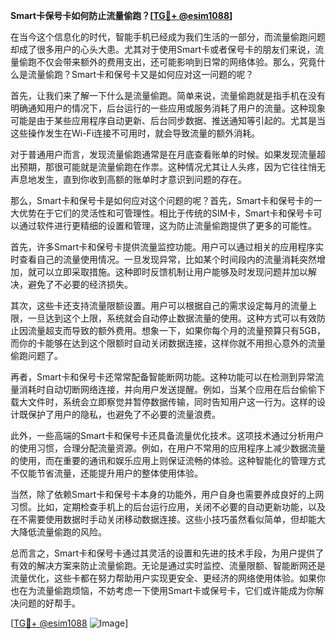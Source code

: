 **Smart卡保号卡如何防止流量偷跑？[[TG💪+ @esim1088](https://t.me/s/esim1088)]**

在当今这个信息化的时代，智能手机已经成为我们生活的一部分，而流量偷跑问题却成了很多用户的心头大患。尤其对于使用Smart卡或者保号卡的朋友们来说，流量偷跑不仅会带来额外的费用支出，还可能影响到日常的网络体验。那么，究竟什么是流量偷跑？Smart卡和保号卡又是如何应对这一问题的呢？

首先，让我们来了解一下什么是流量偷跑。简单来说，流量偷跑就是指手机在没有明确通知用户的情况下，后台运行的一些应用或服务消耗了用户的流量。这种现象可能是由于某些应用程序自动更新、后台同步数据、推送通知等引起的。尤其是当这些操作发生在Wi-Fi连接不可用时，就会导致流量的额外消耗。

对于普通用户而言，发现流量偷跑通常是在月底查看账单的时候。如果发现流量超出预期，那很可能就是流量偷跑在作祟。这种情况尤其让人头疼，因为它往往悄无声息地发生，直到你收到高额的账单时才意识到问题的存在。

那么，Smart卡和保号卡是如何应对这个问题的呢？首先，Smart卡和保号卡的一大优势在于它们的灵活性和可管理性。相比于传统的SIM卡，Smart卡和保号卡可以通过软件进行更精细的设置和管理，这为防止流量偷跑提供了更多的可能性。

首先，许多Smart卡和保号卡提供流量监控功能。用户可以通过相关的应用程序实时查看自己的流量使用情况。一旦发现异常，比如某个时间段内的流量消耗突然增加，就可以立即采取措施。这种即时反馈机制让用户能够及时发现问题并加以解决，避免了不必要的经济损失。

其次，这些卡还支持流量限额设置。用户可以根据自己的需求设定每月的流量上限，一旦达到这个上限，系统就会自动停止数据流量的使用。这种方式可以有效防止因流量超支而导致的额外费用。想象一下，如果你每个月的流量预算只有5GB，而你的卡能够在达到这个限额时自动关闭数据连接，这样你就不用担心意外的流量偷跑问题了。

再者，Smart卡和保号卡还常常配备智能断网功能。这种功能可以在检测到异常流量消耗时自动切断网络连接，并向用户发送提醒。例如，当某个应用在后台偷偷下载大文件时，系统会立即察觉并暂停数据传输，同时告知用户这一行为。这样的设计既保护了用户的隐私，也避免了不必要的流量浪费。

此外，一些高端的Smart卡和保号卡还具备流量优化技术。这项技术通过分析用户的使用习惯，合理分配流量资源。例如，在用户不常用的应用程序上减少数据流量的使用，而在重要的通讯和娱乐应用上则保证流畅的体验。这种智能化的管理方式不仅能节省流量，还能提升用户的整体使用体验。

当然，除了依赖Smart卡和保号卡本身的功能外，用户自身也需要养成良好的上网习惯。比如，定期检查手机上的后台运行应用，关闭不必要的自动更新功能，以及在不需要使用数据时手动关闭移动数据连接。这些小技巧虽然看似简单，但却能大大降低流量偷跑的风险。

总而言之，Smart卡和保号卡通过其灵活的设置和先进的技术手段，为用户提供了有效的解决方案来防止流量偷跑。无论是通过实时监控、流量限额、智能断网还是流量优化，这些卡都在努力帮助用户实现更安全、更经济的网络使用体验。如果你也在为流量偷跑烦恼，不妨考虑一下使用Smart卡或保号卡，它们或许能成为你解决问题的好帮手。

[[TG💪+ @esim1088](https://t.me/s/esim1088) ![Image](https://i.postimg.cc/4NQfJmqS/Snipaste-2025-05-13-00-14-12.png)]